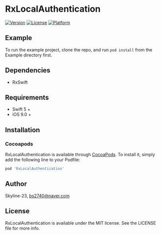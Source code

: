 # RxLocalAuthentication

[![Version](https://img.shields.io/cocoapods/v/RxLocalAuthentication.svg?style=flat)](https://cocoapods.org/pods/RxLocalAuthentication)
[![License](https://img.shields.io/cocoapods/l/RxLocalAuthentication.svg?style=flat)](https://cocoapods.org/pods/RxLocalAuthentication)
[![Platform](https://img.shields.io/cocoapods/p/RxLocalAuthentication.svg?style=flat)](https://cocoapods.org/pods/RxLocalAuthentication)

## Example

To run the example project, clone the repo, and run `pod install` from the Example directory first.

## Dependencies
- RxSwift

## Requirements
- Swift 5 +
- iOS 9.0 +

## Installation

### Cocoapods
RxLocalAuthentication is available through [CocoaPods](https://cocoapods.org). To install
it, simply add the following line to your Podfile:
```ruby
pod 'RxLocalAuthentication'
```

## Author

Skyline-23, bs2740@naver.com

## License

RxLocalAuthentication is available under the MIT license. See the LICENSE file for more info.
